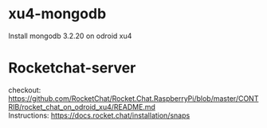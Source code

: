 # xu4-mongodb
Install mongodb 3.2.20 on odroid xu4
# Rocketchat-server
checkout: https://github.com/RocketChat/Rocket.Chat.RaspberryPi/blob/master/CONTRIB/rocket_chat_on_odroid_xu4/README.md
<BR>
Instructions: https://docs.rocket.chat/installation/snaps
